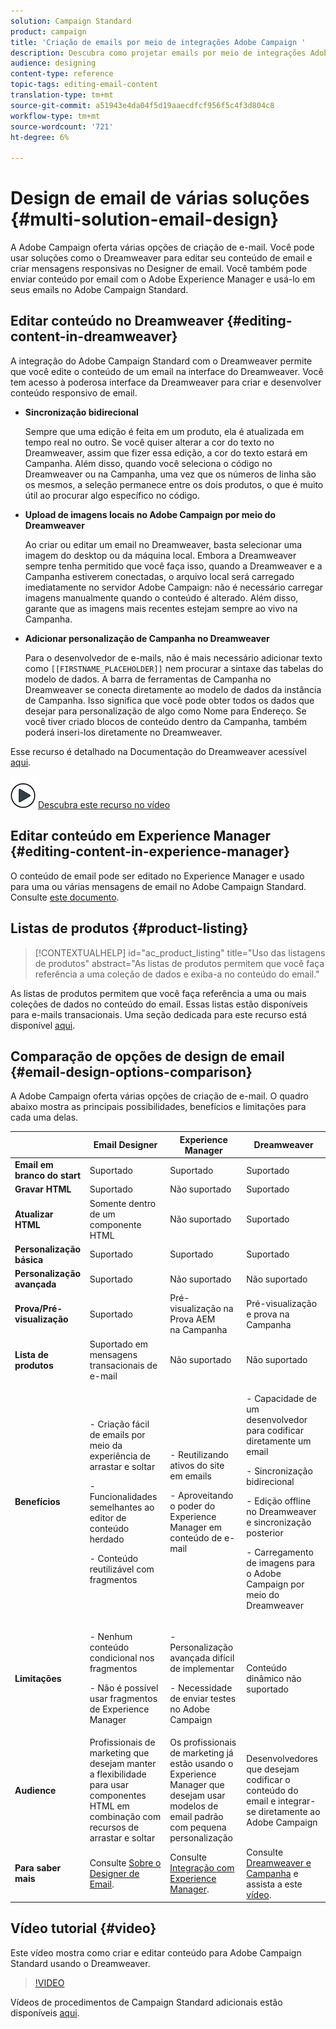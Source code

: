 ```yaml
---
solution: Campaign Standard
product: campaign
title: 'Criação de emails por meio de integrações Adobe Campaign '
description: Descubra como projetar emails por meio de integrações Adobe Campaign no Designer de email.
audience: designing
content-type: reference
topic-tags: editing-email-content
translation-type: tm+mt
source-git-commit: a51943e4da04f5d19aaecdfcf956f5c4f3d804c8
workflow-type: tm+mt
source-wordcount: '721'
ht-degree: 6%

---
```



# Design de email de várias soluções {#multi-solution-email-design}

A Adobe Campaign oferta várias opções de criação de e-mail. Você pode usar soluções como o Dreamweaver para editar seu conteúdo de email e criar mensagens responsivas no Designer de email. Você também pode enviar conteúdo por email com o Adobe Experience Manager e usá-lo em seus emails no Adobe Campaign Standard.

## Editar conteúdo no Dreamweaver {#editing-content-in-dreamweaver}

A integração do Adobe Campaign Standard com o Dreamweaver permite que você edite o conteúdo de um email na interface do Dreamweaver. Você tem acesso à poderosa interface da Dreamweaver para criar e desenvolver conteúdo responsivo de email.

* **Sincronização bidirecional**

   Sempre que uma edição é feita em um produto, ela é atualizada em tempo real no outro. Se você quiser alterar a cor do texto no Dreamweaver, assim que fizer essa edição, a cor do texto estará em Campanha. Além disso, quando você seleciona o código no Dreamweaver ou na Campanha, uma vez que os números de linha são os mesmos, a seleção permanece entre os dois produtos, o que é muito útil ao procurar algo específico no código.

* **Upload de imagens locais no Adobe Campaign por meio do Dreamweaver**

   Ao criar ou editar um email no Dreamweaver, basta selecionar uma imagem do desktop ou da máquina local. Embora a Dreamweaver sempre tenha permitido que você faça isso, quando a Dreamweaver e a Campanha estiverem conectadas, o arquivo local será carregado imediatamente no servidor Adobe Campaign: não é necessário carregar imagens manualmente quando o conteúdo é alterado. Além disso, garante que as imagens mais recentes estejam sempre ao vivo na Campanha.

* **Adicionar personalização de Campanha no Dreamweaver**

   Para o desenvolvedor de e-mails, não é mais necessário adicionar texto como `[[FIRSTNAME_PLACEHOLDER]]` nem procurar a sintaxe das tabelas do modelo de dados. A barra de ferramentas de Campanha no Dreamweaver se conecta diretamente ao modelo de dados da instância de Campanha. Isso significa que você pode obter todos os dados que desejar para personalização de algo como Nome para Endereço. Se você tiver criado blocos de conteúdo dentro da Campanha, também poderá inseri-los diretamente no Dreamweaver.

Esse recurso é detalhado na Documentação do Dreamweaver acessível [aqui](https://helpx.adobe.com/dreamweaver/using/working-with-dreamweaver-and-campaign.html).

![](assets/do-not-localize/how-to-video.png) [Descubra este recurso no vídeo](#video)

## Editar conteúdo em Experience Manager {#editing-content-in-experience-manager}

O conteúdo de email pode ser editado no Experience Manager e usado para uma ou várias mensagens de email no Adobe Campaign Standard. Consulte [este documento](../../integrating/using/integrating-with-experience-manager.md).

## Listas de produtos {#product-listing}

>[!CONTEXTUALHELP]
>id="ac_product_listing"
>title="Uso das listagens de produtos"
>abstract="As listas de produtos permitem que você faça referência a uma coleção de dados e exiba-a no conteúdo do email."

As listas de produtos permitem que você faça referência a uma ou mais coleções de dados no conteúdo do email. Essas listas estão disponíveis para e-mails transacionais. Uma seção dedicada para este recurso está disponível [aqui](../../channels/using/editing-transactional-message.md#using-product-listings-in-a-transactional-message).

## Comparação de opções de design de email {#email-design-options-comparison}

A Adobe Campaign oferta várias opções de criação de e-mail. O quadro abaixo mostra as principais possibilidades, benefícios e limitações para cada uma delas.

<table> 
 <thead> 
  <tr> 
   <th> </th> 
   <th> Email Designer<br /> </th> 
   <th> Experience Manager<br /> </th> 
   <th> Dreamweaver<br /> </th> 
  </tr> 
 </thead> 
 <tbody> 
  <tr> 
   <td> <strong>Email em branco do start</strong><br /> </td> 
   <td> Suportado<br /> </td> 
   <td> Suportado<br /> </td> 
   <td> Suportado<br /> </td> 
  </tr> 
  <tr> 
   <td> <strong>Gravar HTML</strong><br /> </td> 
   <td> Suportado<br /> </td> 
   <td> Não suportado<br /> </td> 
   <td> Suportado<br /> </td> 
  </tr> 
  <tr> 
   <td> <strong>Atualizar HTML</strong><br /> </td> 
   <td> Somente dentro de um componente HTML<br /> </td> 
   <td> Não suportado<br /> </td> 
   <td> Suportado<br /> </td> 
  </tr> 
  <tr> 
   <td> <strong>Personalização básica</strong><br /> </td> 
   <td> Suportado<br /> </td> 
   <td> Suportado<br /> </td> 
   <td> Suportado<br /> </td> 
  </tr> 
  <tr> 
   <td> <strong>Personalização avançada</strong><br /> </td> 
   <td> Suportado<br /> </td> 
   <td> Não suportado<br /> </td> 
   <td> Não suportado<br /> </td> 
  </tr> 
  <tr> 
   <td> <strong>Prova/Pré-visualização</strong><br /> </td> 
   <td> Suportado<br /> </td> 
   <td> Pré-visualização na Prova AEM<br /> na Campanha<br /> </td> 
   <td> Pré-visualização e prova na Campanha<br /> </td> 
  </tr> 
  <tr> 
   <td> <strong>Lista de produtos</strong><br /> </td> 
   <td> Suportado em mensagens transacionais de e-mail<br /> </td> 
   <td> Não suportado<br /> </td> 
   <td> Não suportado<br /> </td> 
  </tr> 
  <tr> 
   <td> <strong>Benefícios</strong><br /> </td> 
   <td> 
     <p>- Criação fácil de emails por meio da experiência de arrastar e soltar</p>
     <p>- Funcionalidades semelhantes ao editor de conteúdo herdado</p>
     <p>- Conteúdo reutilizável com fragmentos</p>
  </td> 
   <td> 
     <p>- Reutilizando ativos do site em emails</p>
     <p>- Aproveitando o poder do Experience Manager em conteúdo de e-mail</p>
    </td> 
   <td> 
    <p>- Capacidade de um desenvolvedor para codificar diretamente um email</p>
    <p>- Sincronização bidirecional</p>
    <p>- Edição offline no Dreamweaver e sincronização posterior</p>
    <p>- Carregamento de imagens para o Adobe Campaign por meio do Dreamweaver</p>
  </td> 
  </tr> 
  <tr> 
   <td> <strong>Limitações</strong><br /> </td> 
   <td> 
     <p>- Nenhum conteúdo condicional nos fragmentos</p>
     <p>- Não é possível usar fragmentos de Experience Manager</p>
  </td> 
   <td> 
     <p>- Personalização avançada difícil de implementar</p>
     <p>- Necessidade de enviar testes no Adobe Campaign</p>
  </td> 
   <td> Conteúdo dinâmico não suportado<br /> </td> 
  </tr> 
  <tr> 
   <td> <strong>Audience</strong><br /> </td> 
   <td> Profissionais de marketing que desejam manter a flexibilidade para usar componentes HTML em combinação com recursos de arrastar e soltar<br /> </td> 
   <td> Os profissionais de marketing já estão usando o Experience Manager que desejam usar modelos de email padrão com pequena personalização<br /> </td> 
   <td> Desenvolvedores que desejam codificar o conteúdo do email e integrar-se diretamente ao Adobe Campaign<br /> </td> 
  </tr> 
  <tr> 
   <td> <strong>Para saber mais</strong><br /> </td> 
   <td> Consulte <a href="../../designing/using/designing-content-in-adobe-campaign.md">Sobre o Designer de Email</a>.<br /> </td> 
   <td> Consulte <a href="../../integrating/using/integrating-with-experience-manager.md">Integração com Experience Manager</a>.<br /> </td> 
   <td> Consulte <a href="https://helpx.adobe.com/dreamweaver/using/working-with-dreamweaver-and-campaign.html">Dreamweaver e Campanha</a> e assista a este <a href="#video">vídeo</a>.<br /> </td> 
  </tr> 
 </tbody> 
</table>

## Vídeo tutorial {#video}

Este vídeo mostra como criar e editar conteúdo para Adobe Campaign Standard usando o Dreamweaver.

>[!VIDEO](https://video.tv.adobe.com/v/23121?quality=12&captions=eng)

Vídeos de procedimentos de Campaign Standard adicionais estão disponíveis [aqui](https://experienceleague.adobe.com/docs/campaign-standard-learn/tutorials/overview.html?lang=pt-BR).
